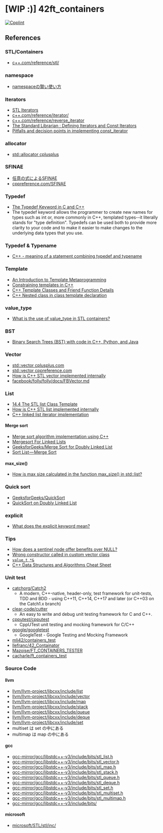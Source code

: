 # [WIP :)] 42ft_containers
[![Cpplint](https://github.com/solareenlo/42ft_containers/actions/workflows/cpplint.yml/badge.svg)](https://github.com/solareenlo/42ft_containers/actions/workflows/cpplint.yml)

## References
### STL/Containers
- [c++.com/reference/stl/](https://www.cplusplus.com/reference/stl/)

### namespace
- [namespaceの賢い使い方](https://qiita.com/_EnumHack/items/430da105a541f9ecd774)

### Iterators
- [STL Iterators](https://www.cs.helsinki.fi/u/tpkarkka/alglib/k06/lectures/iterators.html)
- [c++.com/reference/iterator/](https://www.cplusplus.com/reference/iterator/)
- [c++.com/reference/reverse_iterator](http://www.cplusplus.com/reference/iterator/reverse_iterator/)
- [The Standard Librarian : Defining Iterators and Const Iterators](https://www.drdobbs.com/the-standard-librarian-defining-iterato/184401331)
- [Pitfalls and decision points in implementing const_iterator](https://quuxplusone.github.io/blog/2018/12/01/const-iterator-antipatterns/)

### allocator
- [std::allocator cplusplus](https://www.cplusplus.com/reference/memory/allocator/)

### SFINAE
- [任意の式によるSFINAE](https://cpprefjp.github.io/lang/cpp11/sfinae_expressions.html)
- [cppreference.com/SFINAE](https://en.cppreference.com/w/cpp/language/sfinae)

### Typedef
- [The Typedef Keyword in C and C++](https://www.cprogramming.com/tutorial/typedef.html)
- The typedef keyword allows the programmer to create new names for types such as int or, more commonly in C++, templated types--it literally stands for "type definition". Typedefs can be used both to provide more clarity to your code and to make it easier to make changes to the underlying data types that you use.

### Typedef & Typename
- [C++ - meaning of a statement combining typedef and typename](https://stackoverflow.com/questions/18385418/c-meaning-of-a-statement-combining-typedef-and-typename)

### Template
- [An Introduction to Template Metaprogramming](http://cppedinburgh.uk/slides/201603-tmp.pdf)
- [Constraining templates in C++](https://pankajraghav.com/2020/03/22/Templates.html)
- [C++ Template Classes and Friend Function Details](https://web.mst.edu/~nmjxv3/articles/templates.html)
- [C++ Nested class in class template declaration](https://stackoverflow.com/questions/30287402/c-nested-class-in-class-template-declaration)

### value_type
- [What is the use of value_type in STL containers?](https://stackoverflow.com/questions/44571362/what-is-the-use-of-value-type-in-stl-containers/44571482#44571482)

### BST
- [Binary Search Trees (BST) with code in C++, Python, and Java](https://algorithmtutor.com/Data-Structures/Tree/Binary-Search-Trees/)

### Vector
- [std::vector cplusplus.com](https://www.cplusplus.com/reference/vector/vector/?kw=vector)
- [std::vector cppreference.com](https://en.cppreference.com/w/cpp/container/vector)
- [How is C++ STL vector implemented internally](https://codefreakr.com/how-is-c-stl-implemented-internally/)
- [facebook/folly/folly/docs/FBVector.md](https://github.com/facebook/folly/blob/master/folly/docs/FBVector.md)

### List
- [14.4 The STL list<T> Class Template](https://cs.calvin.edu/activities/books/c++/intro/3e/WebItems/Ch14-Web/STL-List-14.4.pdf)
- [How is C++ STL list implemented internally](https://codefreakr.com/how-is-c-stl-list-implemented-internally/)
- [C++ linked list iterator implementation](https://codereview.stackexchange.com/questions/216444/c-linked-list-iterator-implementation)
#### Merge sort
- [Merge sort algorithm implementation using C++](https://github.com/ElHuaco/ft_containers)
- [Mergesort For Linked Lists](https://www.chiark.greenend.org.uk/~sgtatham/algorithms/listsort.html)
- [GeeksforGeeks/Merge Sort for Doubly Linked List](https://www.geeksforgeeks.org/merge-sort-for-doubly-linked-list/)
- [Sort List — Merge Sort](https://afteracademy.com/blog/sort-list-merge-sort)

#### max_size()
- [How is max size calculated in the function max_size() in std::list?](https://stackoverflow.com/questions/7949486/how-is-max-size-calculated-in-the-function-max-size-in-stdlist/7949501#7949501)

### Quick sort
- [GeeksforGeeks/QuickSort](https://www.geeksforgeeks.org/quick-sort/)
- [QuickSort on Doubly Linked List](https://www.geeksforgeeks.org/quicksort-for-linked-list/)

### explicit
- [What does the explicit keyword mean?](https://stackoverflow.com/questions/121162/what-does-the-explicit-keyword-mean)

### Tips
- [How does a sentinel node offer benefits over NULL?](https://stackoverflow.com/questions/5384358/how-does-a-sentinel-node-offer-benefits-over-null)
- [Wrong constructor called in custom vector class](https://stackoverflow.com/questions/24346869/wrong-constructor-called-in-custom-vector-class)
- [`value_t *&`](https://stackoverflow.com/questions/56079738/why-i-get-an-expression-is-not-assignable-error/56079782#56079782)
- [C++ Data Structures and Algorithms Cheat Sheet](https://github.com/gibsjose/cpp-cheat-sheet/blob/master/Data%20Structures%20and%20Algorithms.md)

### Unit test
- [catchorg/Catch2](https://github.com/catchorg/Catch2)
  - A modern, C++-native, header-only, test framework for unit-tests, TDD and BDD - using C++11, C++14, C++17 and later (or C++03 on the Catch1.x branch)
- [clear-code/cutter](https://github.com/clear-code/cutter)
  - An easy to write and debug unit testing framework for C and C++.
- [cpputest/cpputest](https://github.com/cpputest/cpputest)
  - CppUTest unit testing and mocking framework for C/C++
- [google/googletest](https://github.com/google/googletest)
  - GoogleTest - Google Testing and Mocking Framework
- [mli42/containers_test](https://github.com/mli42/containers_test)
- [llefranc/42_Containator](https://github.com/llefranc/42_Containator)
- [Mazoise/FT_CONTAINERS_TESTER](https://github.com/Mazoise/FT_CONTAINERS_TESTER)
- [cacharle/ft_containers_test](https://github.com/cacharle/ft_containers_test)

### Source Code
#### llvm
- [llvm/llvm-project/libcxx/include/list](https://github.com/llvm/llvm-project/blob/main/libcxx/include/list)
- [llvm/llvm-project/libcxx/include/vector](https://github.com/llvm/llvm-project/blob/main/libcxx/include/vector)
- [llvm/llvm-project/libcxx/include/map](https://github.com/llvm/llvm-project/blob/main/libcxx/include/map)
- [llvm/llvm-project/libcxx/include/stack](https://github.com/llvm/llvm-project/blob/main/libcxx/include/stack)
- [llvm/llvm-project/libcxx/include/queue](https://github.com/llvm/llvm-project/blob/main/libcxx/include/queue)
- [llvm/llvm-project/libcxx/include/deque](https://github.com/llvm/llvm-project/blob/main/libcxx/include/deque)
- [llvm/llvm-project/libcxx/include/set](https://github.com/llvm/llvm-project/blob/main/libcxx/include/set)
- multiset は set の中にある
- multimap は map の中にある

#### gcc
- [gcc-mirror/gcc/libstdc++-v3/include/bits/stl_list.h](https://github.com/gcc-mirror/gcc/blob/master/libstdc%2B%2B-v3/include/bits/stl_list.h)
- [gcc-mirror/gcc/libstdc++-v3/include/bits/stl_vector.h](https://github.com/gcc-mirror/gcc/blob/master/libstdc%2B%2B-v3/include/bits/stl_vector.h)
- [gcc-mirror/gcc/libstdc++-v3/include/bits/stl_map.h](https://github.com/gcc-mirror/gcc/blob/master/libstdc%2B%2B-v3/include/bits/stl_map.h)
- [gcc-mirror/gcc/libstdc++-v3/include/bits/stl_stack.h](https://github.com/gcc-mirror/gcc/blob/master/libstdc%2B%2B-v3/include/bits/stl_stack.h)
- [gcc-mirror/gcc/libstdc++-v3/include/bits/stl_queue.h](https://github.com/gcc-mirror/gcc/blob/master/libstdc%2B%2B-v3/include/bits/stl_queue.h)
- [gcc-mirror/gcc/libstdc++-v3/include/bits/stl_deque.h](https://github.com/gcc-mirror/gcc/blob/master/libstdc%2B%2B-v3/include/bits/stl_deque.h)
- [gcc-mirror/gcc/libstdc++-v3/include/bits/stl_set.h](https://github.com/gcc-mirror/gcc/blob/master/libstdc%2B%2B-v3/include/bits/stl_set.h)
- [gcc-mirror/gcc/libstdc++-v3/include/bits/stl_multiset.h](https://github.com/gcc-mirror/gcc/blob/master/libstdc%2B%2B-v3/include/bits/stl_multiset.h)
- [gcc-mirror/gcc/libstdc++-v3/include/bits/stl_multimap.h](https://github.com/gcc-mirror/gcc/blob/master/libstdc%2B%2B-v3/include/bits/stl_multimap.h)
- [gcc-mirror/gcc/libstdc++-v3/include/bits/](https://github.com/gcc-mirror/gcc/tree/master/libstdc%2B%2B-v3/include/bits)

#### microsoft
- [microsoft/STL/stl/inc/](https://github.com/microsoft/STL/tree/main/stl/inc)
